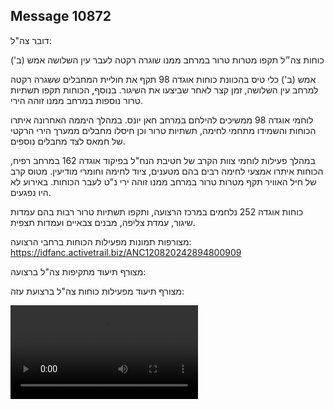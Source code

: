 ## Message 10872

דובר צה"ל:

כוחות צה״ל תקפו מטרות טרור במרחב ממנו שוגרה רקטה לעבר עין השלושה אמש (ב')

אמש (ב') כלי טיס בהכוונת כוחות אוגדה 98 תקף את חוליית המחבלים ששגרה רקטה למרחב עין השלושה, זמן קצר לאחר שביצעו את השיגור. 
בנוסף, הכוחות תקפו תשתיות טרור נוספות במרחב ממנו זוהה הירי.

לוחמי אוגדה 98 ממשיכים להילחם במרחב חאן יונס. במהלך היממה האחרונה איתרו הכוחות והשמידו מתחמי לחימה, תשתיות טרור וכן חיסלו מחבלים ממערך הירי הרקטי של חמאס לצד מחבלים נוספים.

במהלך פעילות לוחמי צוות הקרב של חטיבת הנח"ל בפיקוד אוגדה 162 במרחב רפיח, הכוחות איתרו אמצעי לחימה רבים בהם מטענים, ציוד לחימה וחומרי מודיעין. מטוס קרב של חיל האוויר תקף מטרות טרור במרחב ממנו זוהה ירי נ"ט לעבר הכוחות. באירוע לא היו נפגעים.

כוחות אוגדה 252 נלחמים במרכז הרצועה, ותקפו תשתיות טרור רבות בהם עמדות שיגור, עמדת צליפה, מבנים צבאיים ועמדות תצפית.

מצורפות תמונות מפעילות הכוחות ברחבי הרצועה: https://idfanc.activetrail.biz/ANC120820242894800909

מצורף תיעוד מתקיפות צה"ל ברצועה: 

מצורף תיעוד מפעילות כוחות צה"ל ברצועת עזה:

![Video](https://data.iron-swords.co.il/2024/August/13/https://data.iron-swords.co.il/2024/August/13/10872/10872_media.mp4)
